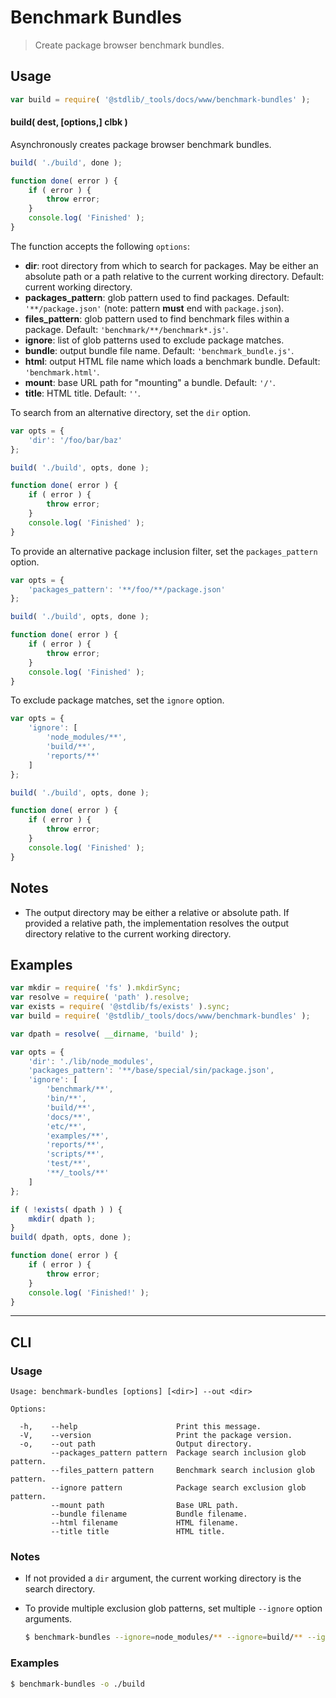 <!--

@license Apache-2.0

Copyright (c) 2019 The Stdlib Authors.

Licensed under the Apache License, Version 2.0 (the "License");
you may not use this file except in compliance with the License.
You may obtain a copy of the License at

   http://www.apache.org/licenses/LICENSE-2.0

Unless required by applicable law or agreed to in writing, software
distributed under the License is distributed on an "AS IS" BASIS,
WITHOUT WARRANTIES OR CONDITIONS OF ANY KIND, either express or implied.
See the License for the specific language governing permissions and
limitations under the License.

-->

# Benchmark Bundles

> Create package browser benchmark bundles.

<section class="usage">

## Usage

```javascript
var build = require( '@stdlib/_tools/docs/www/benchmark-bundles' );
```

#### build( dest, \[options,] clbk )

Asynchronously creates package browser benchmark bundles.

<!-- run-disable -->

```javascript
build( './build', done );

function done( error ) {
    if ( error ) {
        throw error;
    }
    console.log( 'Finished' );
}
```

The function accepts the following `options`:

-   **dir**: root directory from which to search for packages. May be either an absolute path or a path relative to the current working directory. Default: current working directory.
-   **packages_pattern**: glob pattern used to find packages. Default: `'**/package.json'` (note: pattern **must** end with `package.json`).
-   **files_pattern**: glob pattern used to find benchmark files within a package. Default: `'benchmark/**/benchmark*.js'`.
-   **ignore**: list of glob patterns used to exclude package matches.
-   **bundle**: output bundle file name. Default: `'benchmark_bundle.js'`.
-   **html**: output HTML file name which loads a benchmark bundle. Default: `'benchmark.html'`.
-   **mount**: base URL path for "mounting" a bundle. Default: `'/'`.
-   **title**: HTML title. Default: `''`.

To search from an alternative directory, set the `dir` option.

```javascript
var opts = {
    'dir': '/foo/bar/baz'
};

build( './build', opts, done );

function done( error ) {
    if ( error ) {
        throw error;
    }
    console.log( 'Finished' );
}
```

To provide an alternative package inclusion filter, set the `packages_pattern` option.

```javascript
var opts = {
    'packages_pattern': '**/foo/**/package.json'
};

build( './build', opts, done );

function done( error ) {
    if ( error ) {
        throw error;
    }
    console.log( 'Finished' );
}
```

To exclude package matches, set the `ignore` option.

<!-- run-disable -->

```javascript
var opts = {
    'ignore': [
        'node_modules/**',
        'build/**',
        'reports/**'
    ]
};

build( './build', opts, done );

function done( error ) {
    if ( error ) {
        throw error;
    }
    console.log( 'Finished' );
}
```

</section>

<!-- /.usage -->

<section class="notes">

## Notes

-   The output directory may be either a relative or absolute path. If provided a relative path, the implementation resolves the output directory relative to the current working directory.

</section>

<!-- /.notes -->

<section class="examples">

## Examples

<!-- run-disable -->

<!-- eslint no-undef: "error" -->

```javascript
var mkdir = require( 'fs' ).mkdirSync;
var resolve = require( 'path' ).resolve;
var exists = require( '@stdlib/fs/exists' ).sync;
var build = require( '@stdlib/_tools/docs/www/benchmark-bundles' );

var dpath = resolve( __dirname, 'build' );

var opts = {
    'dir': './lib/node_modules',
    'packages_pattern': '**/base/special/sin/package.json',
    'ignore': [
        'benchmark/**',
        'bin/**',
        'build/**',
        'docs/**',
        'etc/**',
        'examples/**',
        'reports/**',
        'scripts/**',
        'test/**',
        '**/_tools/**'
    ]
};

if ( !exists( dpath ) ) {
    mkdir( dpath );
}
build( dpath, opts, done );

function done( error ) {
    if ( error ) {
        throw error;
    }
    console.log( 'Finished!' );
}
```

</section>

<!-- /.examples -->

* * *

<section class="cli">

## CLI

<section class="usage">

### Usage

```text
Usage: benchmark-bundles [options] [<dir>] --out <dir>

Options:

  -h,    --help                      Print this message.
  -V,    --version                   Print the package version.
  -o,    --out path                  Output directory.
         --packages_pattern pattern  Package search inclusion glob pattern.
         --files_pattern pattern     Benchmark search inclusion glob pattern.
         --ignore pattern            Package search exclusion glob pattern.
         --mount path                Base URL path.
         --bundle filename           Bundle filename.
         --html filename             HTML filename.
         --title title               HTML title.
```

</section>

<!-- /.usage -->

<section class="notes">

### Notes

-   If not provided a `dir` argument, the current working directory is the search directory.

-   To provide multiple exclusion glob patterns, set multiple `--ignore` option arguments.

    <!-- run-disable -->

    ```bash
    $ benchmark-bundles --ignore=node_modules/** --ignore=build/** --ignore=reports/** --out=./build
    ```

</section>

<!-- /.notes -->

<section class="examples">

### Examples

<!-- run-disable -->

```bash
$ benchmark-bundles -o ./build
```

</section>

<!-- /.examples -->

</section>

<!-- /.cli -->

<!-- Section for related `stdlib` packages. Do not manually edit this section, as it is automatically populated. -->

<section class="related">

</section>

<!-- /.related -->

<!-- Section for all links. Make sure to keep an empty line after the `section` element and another before the `/section` close. -->

<section class="links">

</section>

<!-- /.links -->
